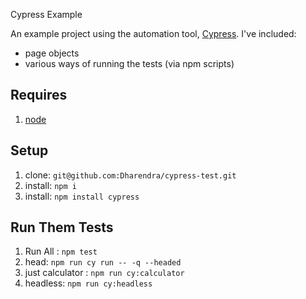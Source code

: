  Cypress Example

An example project using the automation tool, [Cypress](https://www.cypress.io/). 
 I've included:
- page objects
- various ways of running the tests (via npm scripts)


## Requires
1. [node](https://nodejs.org/en/)

## Setup
1. clone: `git@github.com:Dharendra/cypress-test.git`
1. install: `npm i`
1. install: `npm install cypress`

## Run Them Tests
1. Run All : `npm test`
1. head: `npm run cy run -- -q --headed`
1. just calculator : `npm run cy:calculator`
1. headless: `npm run cy:headless`